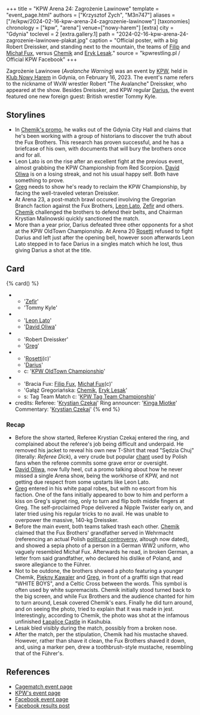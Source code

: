 +++
title = "KPW Arena 24: Zagrożenie Lawinowe"
template = "event_page.html"
authors = ["Krzysztof Zych", "M3n747"]
aliases = ["/e/kpw/2024-02-16-kpw-arena-24-zagrozenie-lawinowe"]
[taxonomies]
chronology = ["kpw", "arena"]
venue=["nowy-harem"]
[extra]
city = "Gdynia"
toclevel = 2
[extra.gallery.1]
path = "2024-02-16-kpw-arena-24-zagrozenie-lawinowe-plakat.jpg"
caption = "Official poster, with a big Robert Dreissker, and standing next to the mountain, the teams of [Filip](@/w/filip-fux.md) and [Michał Fux](@/w/michal-fux.md), versus [Chemik](@/w/chemik.md) and [Eryk Lesak](@/w/eryk-lesak.md)."
source = "kpwrestling.pl / Official KPW Facebook"
+++

Zagrożenie Lawinowe (_Avalanche Warning_) was an event by [KPW](@/o/kpw.md), held in [Klub Nowy Harem](@/v/atlantic-nh-gdynia.md) in Gdynia, on February 16, 2023.
The event's name refers to the nickname of WxW wrestler Robert "The Avalanche" Dreissker, who appeared at the show. Besides Dreissker, and KPW regular [Darius](@/w/darius.md), the event featured one new foreign guest: British wrestler Tommy Kyle.

## Storylines

* In [Chemik's promo][chemik-promo], he walks out of the Gdynia City Hall and claims that he's been working with a group of historians to discover the truth about the Fux Brothers. This research has proven successful, and he has a briefcase of his own, with documents that will bury the brothers once and for all.
* Leon Lato is on the rise after an excellent fight at the previous event, almost grabbing the KPW Championship from Red Scorpion. [David Oliwa](@/w/david-oliwa.md) is on a losing streak, and not his usual happy self. Both have something to prove.
* [Greg](@/w/greg.md) needs to show he's ready to reclaim the KPW Championship, by facing the well-traveled veteran Dreissker.
* At Arena 23, a post-match brawl occured involving the Gregorian Branch faction against the Fux Brothers, [Leon Lato](@/w/leon-lato.md), [Zefir](@/w/zefir.md) and others. [Chemik](@/w/chemik.md) challenged the brothers to defend their belts, and Chairman Krystian Malinowski quickly sanctioned the match.
* More than a year prior, Darius defeated three other opponents for a shot at the KPW OldTown Championship. At Arena 20 [Rosetti](@/w/rosetti.md) refused to fight Darius and left just after the opening bell, however soon afterwards Leon Lato stepped in to face Darius in a singles match which he lost, thus giving Darius a shot at the title.

## Card

{% card() %}
- - '[Zefir](@/w/zefir.md)'
  - 'Tommy Kyle'
- - '[Leon Lato](@/w/leon-lato.md)'
  - '[David Oliwa](@/w/david-oliwa.md)'
- - 'Robert Dreissker'
  - '[Greg](@/w/greg.md)'
- - '[Rosetti](@/w/rosetti.md)(c)'
  - '[Darius](@/w/darius.md)'
  - c: '[KPW OldTown Championship](@/c/kpw-old-town-championship.md)'
- - 'Bracia Fux: [Filip Fux](@/w/filip-fux.md), [Michał Fux](@/w/michal-fux.md)(c)'
  - 'Gałąź Gregoriańska: [Chemik](@/w/chemik.md), [Eryk Lesak](@/w/eryk-lesak.md)'
  - s: Tag Team Match
    c: '[KPW Tag Team Championship](@/c/kpw-tag-team-championship.md)'
- credits:
    Referee: '[Krystian Czekaj](@/w/krystian-czekaj.md)'
    Ring announcer: '[Kinga Miotke](@/w/kinga-miotke.md)'
    Commentary: '[Krystian Czekaj](@/w/krystian-czekaj.md)'
{% end %}

### Recap

* Before the show started, Referee Krystian Czekaj entered the ring, and complained about the referee's job being difficult and underpaid. He removed his jacket to reveal his own new T-Shirt that read "Sędzia Chuj" (literally: _Referee Dick_), a very crude but popular [chant](@/a/polish-wrestling-chants.md) used by Polish fans when the referee commits some grave error or oversight.
* [David Oliwa](@/w/david-oliwa.md), now fully heel, cut a promo talking about how he never missed a single Arena show, being the workhorse of KPW, and not getting due respect from some upstarts like Leon Lato.
* [Greg](@/w/greg.md) entered in his white papal robes, but with no escort from his faction. One of the fans initially appeared to bow to him and perform a kiss on Greg's signet ring, only to turn and flip both middle fingers at Greg. The self-proclaimed Pope delivered a Nipple Twister early on, and later tried using his regular tricks to no avail. He was unable to overpower the massive, 140-kg Dreissker.
* Before the main event, both teams talked trash each other. [Chemik](@/w/chemik.md) claimed that the Fux Brothers' grandfather served in Wehrmacht (referencing an actual Polish [political controversy][jozef-tusk], altough now dated), and showed a sepia photo of a person in a German WW2 uniform, who vaguely resembled Michał Fux. Afterwards he read, in broken German, a letter from said grandfather, who declared his dislike of Poland, and swore allegiance to the Führer.
* Not to be outdone, the brothers showed a photo featuring a younger Chemik, [Piękny Kawaler](@/w/piekny-kawaler.md) and [Greg](@/w/greg.md), in front of a graffiti sign that read "WHITE BOYS", and a Celtic Cross between the words. This symbol is often used by white supremacists. Chemik initially stood turned back to the big screen, and while Fux Brothers and the audience chanted for him to turn around, Lesak covered Chemik's ears. Finally he did turn around, and on seeing the photo, tried to explain that it was made in jest. Interestingly, according to Chemik, the photo was shot at the infamous unfinished [Łapalice Castle][castle-atlasobscura] in Kashubia.
* Lesak bled visibly during the match, possibly from a broken nose.
* After the match, per the stipulation, Chemik had his mustache shaved. However, rather than shave it clean, the Fux Brothers shaved it down, and, using a marker pen, drew a toothbrush-style mustache, resembling that of the Führer's.

## References

* [Cagematch event page](https://www.cagematch.net/?id=1&nr=386714)
* [KPW's event page](https://kpwrestling.pl/events/kpw-arena-24/)
* [Facebook event page](https://www.facebook.com/events/1534607143966408)
* [Facebook results post](https://www.facebook.com/kpwrestling/posts/pfbid0ZkugmbnioRv6wGJfMuscHKjE7KUiPxe76oXmPZLJCq2QsKnJHG4NKaerQjAe4nRsl)

[chemik-promo]: https://www.youtube.com/watch?v=8vO_52VRL74
[castle-wiki]: https://commons.wikimedia.org/wiki/File:Castle_in_%C5%81apalice_-_panoramio_(1).jpg
[castle-atlasobscura]: https://www.atlasobscura.com/places/lapalice-castle
[jozef-tusk]: https://en.wikipedia.org/wiki/Józef_Tusk
